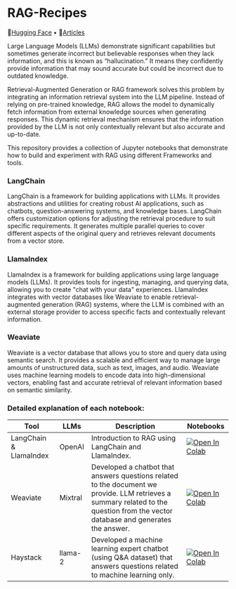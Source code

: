 # RAG-Recipes
<p>
  🤗<a href="https://huggingface.co/prsdm">Hugging Face</a> • 📝<a href="https://medium.com/@prasadmahamulkar">Articles</a>
</p>

Large Language Models (LLMs) demonstrate significant capabilities but sometimes generate incorrect but believable responses when they lack information, and this is known as “hallucination.” It means they confidently provide information that may sound accurate but could be incorrect due to outdated knowledge.

Retrieval-Augmented Generation or RAG framework solves this problem by integrating an information retrieval system into the LLM pipeline. Instead of relying on pre-trained knowledge, RAG allows the model to dynamically fetch information from external knowledge sources when generating responses. This dynamic retrieval mechanism ensures that the information provided by the LLM is not only contextually relevant but also accurate and up-to-date.

This repository provides a collection of Jupyter notebooks that demonstrate how to build and experiment with RAG using different Frameworks and tools.

### LangChain

LangChain is a framework for building applications with LLMs. It provides abstractions and utilities for creating robust AI applications, such as chatbots, question-answering systems, and knowledge bases. LangChain offers customization options for adjusting the retrieval procedure to suit specific requirements. It generates multiple parallel queries to cover different aspects of the original query and retrieves relevant documents from a vector store.

### LlamaIndex

LlamaIndex is a framework for building applications using large language models (LLMs). It provides tools for ingesting, managing, and querying data, allowing you to create "chat with your data" experiences. LlamaIndex integrates with vector databases like Weaviate to enable retrieval-augmented generation (RAG) systems, where the LLM is combined with an external storage provider to access specific facts and contextually relevant information.

### Weaviate

Weaviate is a vector database that allows you to store and query data using semantic search. It provides a scalable and efficient way to manage large amounts of unstructured data, such as text, images, and audio. Weaviate uses machine learning models to encode data into high-dimensional vectors, enabling fast and accurate retrieval of relevant information based on semantic similarity.

### Detailed explanation of each notebook:
| Tool                         | LLMs                      | Description                                                        | Notebooks |
|------------------------------|---------------------------|--------------------------------------------------------------------|-----------|
| LangChain & LlamaIndex        | OpenAI                    | Introduction to RAG using LangChain and LlamaIndex.                | [![Open In Colab](https://colab.research.google.com/assets/colab-badge.svg)](https://colab.research.google.com/github/prsdm/Large-Language-Models/blob/main/RAG_using_LangChain_and_LlamaIndex.ipynb) |
| Weaviate                     | Mixtral                   | Developed a chatbot that answers questions related to the document we provide. LLM retrieves a summary related to the question from the vector database and generates the answer. | [![Open In Colab](https://colab.research.google.com/assets/colab-badge.svg)](https://colab.research.google.com/github/prasadmahamulkar/Large-Language-Models/blob/main/RAG_Mixtral_Model.ipynb) |
| Haystack                      | llama-2                   | Developed a machine learning expert chatbot (using Q&A dataset) that answers questions related to machine learning only. | [![Open In Colab](https://colab.research.google.com/assets/colab-badge.svg)](https://colab.research.google.com/github/prasadmahamulkar/Large-Language-Models/blob/main/RAG_Llama_2_Model.ipynb) |
